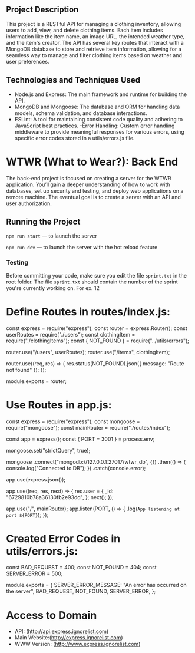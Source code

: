## Project Description

This project is a RESTful API for managing a clothing inventory, allowing users to add, view, and delete clothing items. Each item includes information like the item name, an image URL, the intended weather type, and the item's creator. The API has several key routes that interact with a MongoDB database to store and retrieve item information, allowing for a seamless way to manage and filter clothing items based on weather and user preferences.

## Technologies and Techniques Used

- Node.js and Express: The main framework and runtime for building the API.
- MongoDB and Mongoose: The database and ORM for handling data models, schema validation, and database interactions.
- ESLint: A tool for maintaining consistent code quality and adhering to JavaScript best practices.
  -Error Handling: Custom error handling middleware to provide meaningful responses for various errors, using specific error codes stored in a utils/errors.js file.

# WTWR (What to Wear?): Back End

The back-end project is focused on creating a server for the WTWR application. You’ll gain a deeper understanding of how to work with databases, set up security and testing, and deploy web applications on a remote machine. The eventual goal is to create a server with an API and user authorization.

## Running the Project

`npm run start` — to launch the server

`npm run dev` — to launch the server with the hot reload feature

### Testing

Before committing your code, make sure you edit the file `sprint.txt` in the root folder. The file `sprint.txt` should contain the number of the sprint you're currently working on. For ex. 12

# Define Routes in routes/index.js:

const express = require("express");
const router = express.Router();
const userRoutes = require("./users");
const clothingItem = require("./clothingItems");
const { NOT_FOUND } = require("../utils/errors");

router.use("/users", userRoutes);
router.use("/items", clothingItem);

router.use((req, res) => {
res.status(NOT_FOUND).json({ message: "Route not found" });
});

module.exports = router;

# Use Routes in app.js:

const express = require("express");
const mongoose = require("mongoose");
const mainRouter = require("./routes/index");

const app = express();
const { PORT = 3001 } = process.env;

mongoose.set("strictQuery", true);

mongoose
.connect("mongodb://127.0.0.1:27017/wtwr_db", {})
.then(() => {
console.log("Connected to DB");
})
.catch(console.error);

app.use(express.json());

app.use((req, res, next) => {
req.user = {
\_id: "6729810b78a36130fb2e93dd",
};
next();
});

app.use("/", mainRouter);
app.listen(PORT, () => {
.log(`App listening at port ${PORT}`);
});

# Created Error Codes in utils/errors.js:

const BAD_REQUEST = 400;
const NOT_FOUND = 404;
const SERVER_ERROR = 500;

module.exports = {
SERVER_ERROR_MESSAGE: "An error has occurred on the server",
BAD_REQUEST,
NOT_FOUND,
SERVER_ERROR,
};

# Access to Domain

- API: (http://api.express.ignorelist.com)
- Main Website:(http://express.ignorelist.com)
- WWW Version: (http://www.express.ignorelist.com)
